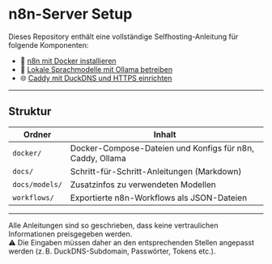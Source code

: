 # n8n-Server Setup

Dieses Repository enthält eine vollständige Selfhosting-Anleitung für folgende Komponenten:

- 🧩 [n8n mit Docker installieren](docs/setup-n8n-docker.md)
- 🧠 [Lokale Sprachmodelle mit Ollama betreiben](docs/setup-ollama-local.md)
- 🌐 [Caddy mit DuckDNS und HTTPS einrichten](docs/setup-caddy-https.md)


---

## Struktur

| Ordner         | Inhalt                                                              |
|----------------|---------------------------------------------------------------------|
| `docker/`       | Docker-Compose-Dateien und Konfigs für n8n, Caddy, Ollama          |
| `docs/`         | Schritt-für-Schritt-Anleitungen (Markdown)                         |
| `docs/models/`  | Zusatzinfos zu verwendeten Modellen                                |
| `workflows/`    | Exportierte n8n-Workflows als JSON-Dateien                         |

---

Alle Anleitungen sind so geschrieben, dass keine vertraulichen Informationen preisgegeben werden.  
⚠️ Die Eingaben müssen daher an den entsprechenden Stellen angepasst werden (z. B. DuckDNS-Subdomain, Passwörter, Tokens etc.).